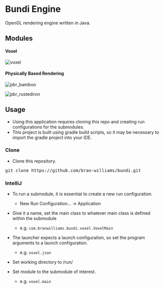 # Bundi Engine

OpenGL rendering engine written in Java. 

## Modules
#### Voxel
![voxel](https://raw.githubusercontent.com/bran-williams/test-engine/master/screenshots/mineman.png)

#### Physically Based Rendering
![pbr_bamboo](https://raw.githubusercontent.com/bran-williams/test-engine/master/screenshots/pbr_bamboo.png)

![pbr_rustediron](https://raw.githubusercontent.com/bran-williams/test-engine/master/screenshots/pbr_rustediron.png)

## Usage
- Using this application requires cloning this repo and creating run configurations for the submodules.
- This project is built using gradle build scripts, so it may be necessary to import the gradle project into your IDE.

### Clone
- Clone this repository.

<pre>
git clone https://github.com/bran-williams/bundi.git
</pre>

### IntelliJ
- To run a submodule, it is essential to create a new run configuration.
    * New Run Configuration... -> Application

- Give it a name, set the main class to whatever main class is defined within the submodule
    * e.g. `com.branwilliams.bundi.voxel.VoxelMain`

- The launcher expects a launch configuration, so set the program arguments to a launch configuration.
    * e.g. `voxel.json`

- Set working directory to /run/

- Set module to the submodule of interest.
    * e.g. `voxel.main`
